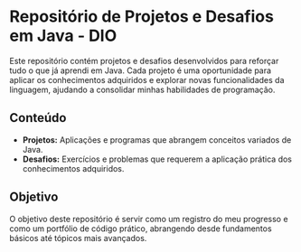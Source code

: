 # Repositório de Projetos e Desafios em Java - DIO
Este repositório contém projetos e desafios desenvolvidos para reforçar tudo o que já aprendi em Java. Cada projeto é uma oportunidade para aplicar os conhecimentos adquiridos e explorar novas funcionalidades da linguagem, ajudando a consolidar minhas habilidades de programação.


## Conteúdo
* **Projetos:** Aplicações e programas que abrangem conceitos variados de Java.
* **Desafios:** Exercícios e problemas que requerem a aplicação prática dos conhecimentos adquiridos.

## Objetivo
O objetivo deste repositório é servir como um registro do meu progresso e como um portfólio de código prático, abrangendo desde fundamentos básicos até tópicos mais avançados.
